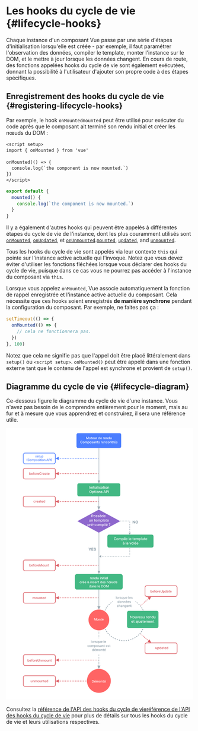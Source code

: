 # Les hooks du cycle de vie {#lifecycle-hooks}

Chaque instance d'un composant Vue passe par une série d'étapes d'initialisation lorsqu'elle est créée - par exemple, il faut paramétrer l'observation des données, compiler le template, monter l'instance sur le DOM, et le mettre à jour lorsque les données changent. En cours de route, des fonctions appelées hooks du cycle de vie sont également exécutées, donnant la possibilité à l'utilisateur d'ajouter son propre code à des étapes spécifiques.

## Enregistrement des hooks du cycle de vie {#registering-lifecycle-hooks}

Par exemple, le hook <span class="composition-api">`onMounted`</span><span class="options-api">`mounted`</span>  peut être utilisé pour exécuter du code après que le composant ait terminé son rendu initial et créer les nœuds du DOM :

<div class="composition-api">

```vue
<script setup>
import { onMounted } from 'vue'

onMounted(() => {
  console.log(`the component is now mounted.`)
})
</script>
```

</div>
<div class="options-api">

```js
export default {
  mounted() {
    console.log(`the component is now mounted.`)
  }
}
```

</div>

Il y a également d'autres hooks qui peuvent être appelés à différentes étapes du cycle de vie de l'instance, dont les plus couramment utilisés sont <span class="composition-api">[`onMounted`](/api/composition-api-lifecycle.html#onmounted), [`onUpdated`](/api/composition-api-lifecycle.html#onupdated), et [`onUnmounted`](/api/composition-api-lifecycle.html#onunmounted).</span><span class="options-api">[`mounted`](/api/options-lifecycle.html#mounted), [`updated`](/api/options-lifecycle.html#updated), and [`unmounted`](/api/options-lifecycle.html#unmounted).</span>

<div class="options-api">

Tous les hooks du cycle de vie sont appelés via leur contexte `this` qui pointe sur l'instance active actuelle qui l'invoque. Notez que vous devez éviter d'utiliser les fonctions fléchées lorsque vous déclarer des hooks du cycle de vie, puisque dans ce cas vous ne pourrez pas accéder à l'instance du composant via `this`.

</div>

<div class="composition-api">

Lorsque vous appelez `onMounted`, Vue associe automatiquement la fonction de rappel enregistrée et l'instance active actuelle du composant. Cela nécessite que ces hooks soient enregistrés **de manière synchrone** pendant la configuration du composant. Par exemple, ne faites pas ça :

```js
setTimeout(() => {
  onMounted(() => {
    // cela ne fonctionnera pas.
  })
}, 100)
```

Notez que cela ne signifie pas que l'appel doit être placé littéralement dans `setup()` ou `<script setup>`. `onMounted()` peut être appelé dans une fonction externe tant que le contenu de l'appel est synchrone et provient de `setup()`.

</div>

## Diagramme du cycle de vie {#lifecycle-diagram}

Ce-dessous figure le diagramme du cycle de vie d'une instance. Vous n'avez pas besoin de le comprendre entièrement pour le moment, mais au fur et à mesure que vous apprendrez et construirez, il sera une référence utile.

![Diagramme du cycle de vie d'un composant](./images/lifecycle.png)

<!-- https://www.figma.com/file/Xw3UeNMOralY6NV7gSjWdS/Vue-Lifecycle -->

Consultez la <span class="composition-api">[référence de l'API des hooks du cycle de vie](/api/composition-api-lifecycle.html)</span><span class="options-api">[référence de l'API des hooks du cycle de vie](/api/options-lifecycle.html)</span> pour plus de détails sur tous les hooks du cycle de vie et leurs utilisations respectives.
